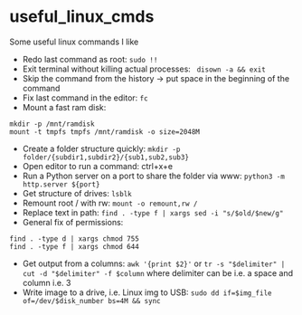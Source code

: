 # useful_linux_cmds
Some useful linux commands I like

- Redo last command as root: ```sudo !!```
- Exit terminal without killing actual processes: ``` disown -a && exit```
- Skip the command from the history -> put space in the beginning of the command
- Fix last command in the editor: ```fc```
- Mount a fast ram disk:
```
mkdir -p /mnt/ramdisk
mount -t tmpfs tmpfs /mnt/ramdisk -o size=2048M
```
- Create a folder structure quickly: ```mkdir -p folder/{subdir1,subdir2}/{sub1,sub2,sub3}```
- Open editor to run a command: ctrl+x+e
- Run a Python server on a port to share the folder via www: ```python3 -m http.server ${port}```
- Get structure of drives: ```lsblk```
- Remount root / with rw: ```mount -o remount,rw /```
- Replace text in path: ```find . -type f | xargs sed -i "s/$old/$new/g"```
- General fix of permissions:
```
find . -type d | xargs chmod 755
find . -type f | xargs chmod 644
```
- Get output from a columns: ```awk '{print $2}'``` or ```tr -s "$delimiter" | cut -d "$delimiter" -f $column``` where delimiter can be i.e. a space and column i.e. 3  
- Write image to a drive, i.e. Linux img to USB: ```sudo dd if=$img_file of=/dev/$disk_number bs=4M && sync```
